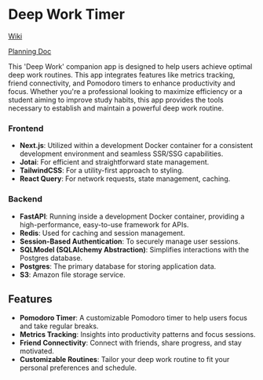 # Deep Work Timer

[Wiki](https://github.com/earcherc/deep-work/wiki)

[Planning Doc](https://docs.google.com/document/d/1zfZVOmlV_5TOfJoYeOAtwDp23rfpGEp4Doelewh11Kg/edit?usp=sharing)

This 'Deep Work' companion app is designed to help users achieve optimal deep work routines. This app integrates features like metrics tracking, friend connectivity, and Pomodoro timers to enhance productivity and focus. Whether you're a professional looking to maximize efficiency or a student aiming to improve study habits, this app provides the tools necessary to establish and maintain a powerful deep work routine.

### Frontend

- **Next.js**: Utilized within a development Docker container for a consistent development environment and seamless SSR/SSG capabilities.
- **Jotai**: For efficient and straightforward state management.
- **TailwindCSS**: For a utility-first approach to styling.
- **React Query**: For network requests, state management, caching.

### Backend

- **FastAPI**: Running inside a development Docker container, providing a high-performance, easy-to-use framework for APIs.
- **Redis**: Used for caching and session management.
- **Session-Based Authentication**: To securely manage user sessions.
- **SQLModel (SQLAlchemy Abstraction)**: Simplifies interactions with the Postgres database.
- **Postgres**: The primary database for storing application data.
- **S3**: Amazon file storage service.

## Features

- **Pomodoro Timer**: A customizable Pomodoro timer to help users focus and take regular breaks.
- **Metrics Tracking**: Insights into productivity patterns and focus sessions.
- **Friend Connectivity**: Connect with friends, share progress, and stay motivated.
- **Customizable Routines**: Tailor your deep work routine to fit your personal preferences and schedule.